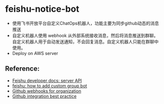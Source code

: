 # feishu-notice-bot
* 使用飞书开放平台自定义ChatOps机器人，功能主要为同步github动态的消息推送
* 自定义机器人使用 webhook 从外部系统接收消息，然后将消息推送到群聊。自定义机器人用于自动发送通知，不会回复消息。自定义机器人只能在群聊中使用。
* Deploy on AWS server

## Reference: 
* [Feishu developer docs: server API](https://open.feishu.cn/document/ukTMukTMukTM/uITNz4iM1MjLyUzM)
* [feishu: how to add custom group bot](https://open.feishu.cn/document/ukTMukTMukTM/ucTM5YjL3ETO24yNxkjN#606ecf58)
* [Github webhooks for organization](https://docs.github.com/en/rest/reference/orgs#webhooks)
* [Github integration best practice](https://docs.github.com/en/rest/guides/best-practices-for-integrators)
